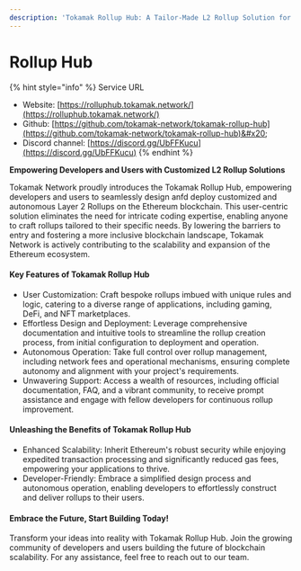 ```yaml
---
description: 'Tokamak Rollup Hub: A Tailor-Made L2 Rollup Solution for Developers and Users'
---
```


# Rollup Hub

{% hint style="info" %}
Service URL

* Website: [https://rolluphub.tokamak.network/](https://rolluphub.tokamak.network/)
* Github: [https://github.com/tokamak-network/tokamak-rollup-hub](https://github.com/tokamak-network/tokamak-rollup-hub)&#x20;
* Discord channel: [https://discord.gg/UbFFKucu](https://discord.gg/UbFFKucu)
{% endhint %}

**Empowering Developers and Users with Customized L2 Rollup Solutions**

Tokamak Network proudly introduces the Tokamak Rollup Hub, empowering developers and users to seamlessly design anfd deploy customized and autonomous Layer 2 Rollups on the Ethereum blockchain. This user-centric solution eliminates the need for intricate coding expertise, enabling anyone to craft rollups tailored to their specific needs. By lowering the barriers to entry and fostering a more inclusive blockchain landscape, Tokamak Network is actively contributing to the scalability and expansion of the Ethereum ecosystem.

#### **Key Features of Tokamak Rollup Hub**

* User Customization: Craft bespoke rollups imbued with unique rules and logic, catering to a diverse range of applications, including gaming, DeFi, and NFT marketplaces.
* Effortless Design and Deployment: Leverage comprehensive documentation and intuitive tools to streamline the rollup creation process, from initial configuration to deployment and operation.
* Autonomous Operation: Take full control over rollup management, including network fees and operational mechanisms, ensuring complete autonomy and alignment with your project's requirements.
* Unwavering Support: Access a wealth of resources, including official documentation, FAQ, and a vibrant community, to receive prompt assistance and engage with fellow developers for continuous rollup improvement.

#### **Unleashing the Benefits of Tokamak Rollup Hub**

* Enhanced Scalability: Inherit Ethereum's robust security while enjoying expedited transaction processing and significantly reduced gas fees, empowering your applications to thrive.
* Developer-Friendly: Embrace a simplified design process and autonomous operation, enabling developers to effortlessly construct and deliver rollups to their users.

#### **Embrace the Future, Start Building Today!**

Transform your ideas into reality with Tokamak Rollup Hub. Join the growing community of developers and users building the future of blockchain scalability. For any assistance, feel free to reach out to our team.
